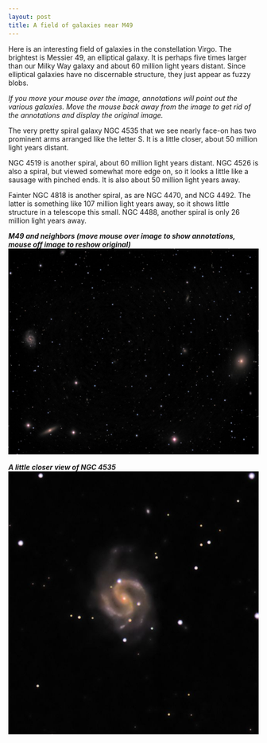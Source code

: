 ```yaml
---
layout: post
title: A field of galaxies near M49
---
```


Here is an interesting field of galaxies in the constellation Virgo.  The brightest is Messier 49, an elliptical galaxy.  It is perhaps five times larger than our Milky Way galaxy and about 60 million light years distant.  Since elliptical galaxies have no discernable structure, they just appear as fuzzy blobs.

_If you move your mouse over the image, annotations will point out the various galaxies.  Move the mouse back away from the image to get rid of the annotations and display the original image._

The very pretty spiral galaxy NGC 4535 that we see nearly face-on has two prominent arms arranged like the letter S.  It is a little closer, about 50 million light years distant.

NGC 4519 is another spiral, about 60 million light years distant.
NGC 4526 is also a spiral, but viewed somewhat more edge on, so it looks a little like a sausage with pinched ends. It is also about 50 million light years away.

Fainter NGC 4818 is another spiral, as are  NGC 4470, and NCG 4492. The latter is something like 107 million light years away, so it shows little structure in a telescope this small. NGC 4488, another spiral is only 26 million light years away.

_**M49 and neighbors    (move mouse over image to show annotations, mouse off image to reshow original)**_<br>
<img src="../images/m49_2020-04-15T23_37_39_Stack_16bits_301frames_903s.jpg" 
alt="M49 and neighbors"
onmouseover="this.src='../images/m49_2020-04-15T23_37_39_Stack_16bits_301frames_903s_legend.jpg'"
onmouseout="this.src='../images/m49_2020-04-15T23_37_39_Stack_16bits_301frames_903s.jpg'"
/>


_**A little closer view of NGC 4535**_<br>
![ngc4535](..\images\ngc4535_2020-04-15T23_37_39_Stack_16bits_301frames_903s.jpg)